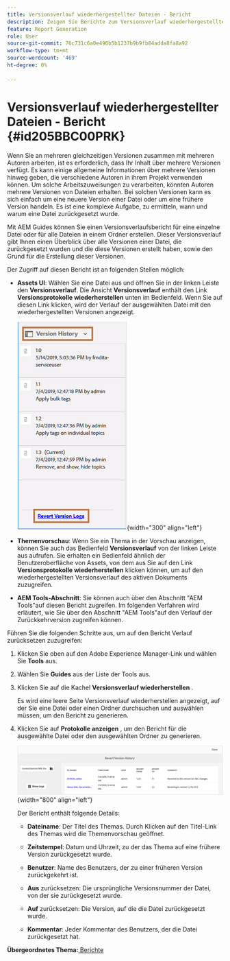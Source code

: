 ```yaml
---
title: Versionsverlauf wiederhergestellter Dateien - Bericht
description: Zeigen Sie Berichte zum Versionsverlauf wiederhergestellter Dateien in AEM Guides an. Erfahren Sie, wie Sie über die Assets-Benutzeroberfläche, die Themenvorschau und die Auswahl der AEM Tools auf Protokolle mit rückgängig gemachten Versionen zugreifen können.
feature: Report Generation
role: User
source-git-commit: 76c731c6a0e496b5b1237b9b9fb84adda8fa8a92
workflow-type: tm+mt
source-wordcount: '469'
ht-degree: 0%

---
```


# Versionsverlauf wiederhergestellter Dateien - Bericht {#id205BBC00PRK}

Wenn Sie an mehreren gleichzeitigen Versionen zusammen mit mehreren Autoren arbeiten, ist es erforderlich, dass Ihr Inhalt über mehrere Versionen verfügt. Es kann einige allgemeine Informationen über mehrere Versionen hinweg geben, die verschiedene Autoren in ihrem Projekt verwenden können. Um solche Arbeitszuweisungen zu verarbeiten, könnten Autoren mehrere Versionen von Dateien erhalten. Bei solchen Versionen kann es sich einfach um eine neuere Version einer Datei oder um eine frühere Version handeln. Es ist eine komplexe Aufgabe, zu ermitteln, wann und warum eine Datei zurückgesetzt wurde.

Mit AEM Guides können Sie einen Versionsverlaufsbericht für eine einzelne Datei oder für alle Dateien in einem Ordner erstellen. Dieser Versionsverlauf gibt Ihnen einen Überblick über alle Versionen einer Datei, die zurückgesetzt wurden und die diese Versionen erstellt haben, sowie den Grund für die Erstellung dieser Versionen.

Der Zugriff auf diesen Bericht ist an folgenden Stellen möglich:

- **Assets UI**: Wählen Sie eine Datei aus und öffnen Sie in der linken Leiste den **Versionsverlauf**. Die Ansicht **Versionsverlauf** enthält den Link **Versionsprotokolle wiederherstellen** unten im Bedienfeld. Wenn Sie auf diesen Link klicken, wird der Verlauf der ausgewählten Datei mit den wiederhergestellten Versionen angezeigt.

  ![](images/revert-log-from-assets-ui.png){width="300" align="left"}

- **Themenvorschau**: Wenn Sie ein Thema in der Vorschau anzeigen, können Sie auch das Bedienfeld **Versionsverlauf** von der linken Leiste aus aufrufen. Sie erhalten ein Bedienfeld ähnlich der Benutzeroberfläche von Assets, von dem aus Sie auf den Link **Versionsprotokolle wiederherstellen** klicken können, um auf den wiederhergestellten Versionsverlauf des aktiven Dokuments zuzugreifen.

- **AEM Tools-Abschnitt**: Sie können auch über den Abschnitt &quot;AEM Tools&quot;auf diesen Bericht zugreifen. Im folgenden Verfahren wird erläutert, wie Sie über den Abschnitt &quot;AEM Tools&quot;auf den Verlauf der Zurückkehrversion zugreifen können.


Führen Sie die folgenden Schritte aus, um auf den Bericht Verlauf zurücksetzen zuzugreifen:

1. Klicken Sie oben auf den Adobe Experience Manager-Link und wählen Sie **Tools** aus.

1. Wählen Sie **Guides** aus der Liste der Tools aus.

1. Klicken Sie auf die Kachel **Versionsverlauf wiederherstellen** .

   Es wird eine leere Seite Versionsverlauf wiederherstellen angezeigt, auf der Sie eine Datei oder einen Ordner durchsuchen und auswählen müssen, um den Bericht zu generieren.

1. Klicken Sie auf **Protokolle anzeigen** , um den Bericht für die ausgewählte Datei oder den ausgewählten Ordner zu generieren.

   ![](images/revert-version-history-report.png){width="800" align="left"}

   Der Bericht enthält folgende Details:

   - **Dateiname**: Der Titel des Themas. Durch Klicken auf den Titel-Link des Themas wird die Themenvorschau geöffnet.

   - **Zeitstempel**: Datum und Uhrzeit, zu der das Thema auf eine frühere Version zurückgesetzt wurde.

   - **Benutzer**: Name des Benutzers, der zu einer früheren Version zurückgekehrt ist.

   - **Aus** zurücksetzen: Die ursprüngliche Versionsnummer der Datei, von der sie zurückgesetzt wurde.

   - **Auf** zurücksetzen: Die Version, auf die die Datei zurückgesetzt wurde.

   - **Kommentar**: Jeder Kommentar des Benutzers, der die Datei zurückgesetzt hat.


**Übergeordnetes Thema:**[ Berichte](reports-intro.md)

